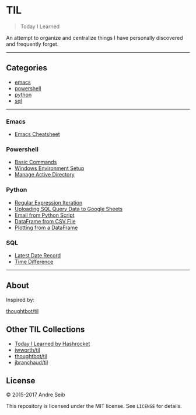 # TIL

> Today I Learned

An attempt to organize and centralize things I have personally discovered and frequently forget.


---

## Categories

* [emacs](#emacs)
* [powershell](#powershell)
* [python](#python)
* [sql](#sql)



---



### Emacs

- [Emacs Cheatsheet](emacs/emacscheatsheet.md)

### Powershell

- [Basic Commands](powershell/powershell_basics.md)
- [Windows Environment Setup](powershell/windows-environment-setup.md)
- [Manage Active Directory](powershell/AD-management.md)

### Python

- [Regular Expression Iteration](python/regular-expression-match.md)
- [Uploading SQL Query Data to Google Sheets](python/uploading-MSSQL-data-to-Google-sheets.md)
- [Email from Python Script](python/email-from-python.md)
- [DataFrame from CSV File](python/dataframe-from-csv.md)
- [Plotting from a DataFrame](python/plotting-from-dataframe.md)

### SQL

- [Latest Date Record](sql/latest-date-record.md)
- [Time Difference](sql/time-difference.md)

---

## About

Inspired by:

[thoughtbot/til](https://github.com/thoughtbot/til)

## Other TIL Collections

* [Today I Learned by Hashrocket](https://til.hashrocket.com)
* [jwworth/til](https://github.com/jwworth/til)
* [thoughtbot/til](https://github.com/thoughtbot/til)
* [jbranchaud/til](https://github.com/jbranchaud/til)

## License

&copy; 2015-2017 Andre Seib

This repository is licensed under the MIT license. See `LICENSE` for
details.
